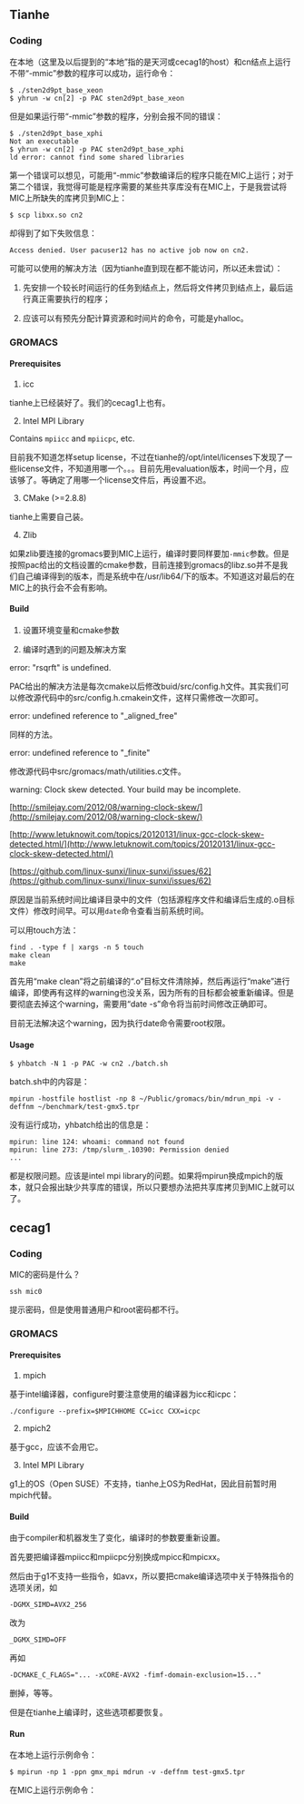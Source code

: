 ## Tianhe

### Coding

在本地（这里及以后提到的“本地”指的是天河或cecag1的host）和cn结点上运行不带“-mmic”参数的程序可以成功，运行命令：

	$ ./sten2d9pt_base_xeon
	$ yhrun -w cn[2] -p PAC sten2d9pt_base_xeon

但是如果运行带“-mmic”参数的程序，分别会报不同的错误：

	$ ./sten2d9pt_base_xphi
	Not an executable
	$ yhrun -w cn[2] -p PAC sten2d9pt_base_xphi
	ld error: cannot find some shared libraries

第一个错误可以想见，可能用“-mmic”参数编译后的程序只能在MIC上运行；对于第二个错误，我觉得可能是程序需要的某些共享库没有在MIC上，于是我尝试将MIC上所缺失的库拷贝到MIC上：

	$ scp libxx.so cn2

却得到了如下失败信息：

	Access denied. User pacuser12 has no active job now on cn2.

可能可以使用的解决方法（因为tianhe直到现在都不能访问，所以还未尝试）：

1. 先安排一个较长时间运行的任务到结点上，然后将文件拷贝到结点上，最后运行真正需要执行的程序；

2. 应该可以有预先分配计算资源和时间片的命令，可能是yhalloc。

### GROMACS

#### Prerequisites

1. icc

tianhe上已经装好了。我们的cecag1上也有。

2. Intel MPI Library

Contains <code>mpiicc</code> and <code>mpiicpc</code>, etc.

目前我不知道怎样setup license，不过在tianhe的/opt/intel/licenses下发现了一些license文件，不知道用哪一个。。。目前先用evaluation版本，时间一个月，应该够了。等确定了用哪一个license文件后，再设置不迟。

3. CMake (>=2.8.8)

tianhe上需要自己装。

4. Zlib

如果zlib要连接的gromacs要到MIC上运行，编译时要同样要加<code>-mmic</code>参数。但是按照pac给出的文档设置的cmake参数，目前连接到gromacs的libz.so并不是我们自己编译得到的版本，而是系统中在/usr/lib64/下的版本。不知道这对最后的在MIC上的执行会不会有影响。

#### Build

1. 设置环境变量和cmake参数

2. 编译时遇到的问题及解决方案

error: "rsqrft" is undefined.

PAC给出的解决方法是每次cmake以后修改buid/src/config.h文件。其实我们可以修改源代码中的src/config.h.cmakein文件，这样只需修改一次即可。

error: undefined reference to "_aligned_free"

同样的方法。

error: undefined reference to "_finite"

修改源代码中src/gromacs/math/utilities.c文件。

warning: Clock skew detected. Your build may be incomplete.

[http://smilejay.com/2012/08/warning-clock-skew/](http://smilejay.com/2012/08/warning-clock-skew/)

[http://www.letuknowit.com/topics/20120131/linux-gcc-clock-skew-detected.html/](http://www.letuknowit.com/topics/20120131/linux-gcc-clock-skew-detected.html/)

[https://github.com/linux-sunxi/linux-sunxi/issues/62](https://github.com/linux-sunxi/linux-sunxi/issues/62)

原因是当前系统时间比编译目录中的文件（包括源程序文件和编译后生成的.o目标文件）修改时间早。可以用<code>date</code>命令查看当前系统时间。

可以用touch方法：

	find . -type f | xargs -n 5 touch
	make clean
	make

首先用“make clean”将之前编译的“.o”目标文件清除掉，然后再运行“make”进行编译，即使再有这样的warning也没关系，因为所有的目标都会被重新编译。但是要彻底去掉这个warning，需要用“date -s”命令将当前时间修改正确即可。

目前无法解决这个warning，因为执行date命令需要root权限。

#### Usage

	$ yhbatch -N 1 -p PAC -w cn2 ./batch.sh

batch.sh中的内容是：

	mpirun -hostfile hostlist -np 8 ~/Public/gromacs/bin/mdrun_mpi -v -deffnm ~/benchmark/test-gmx5.tpr

没有运行成功，yhbatch给出的信息是：

	mpirun: line 124: whoami: command not found
	mpirun: line 273: /tmp/slurm_.10390: Permission denied
	...

都是权限问题。应该是intel mpi library的问题。如果将mpirun换成mpich的版本，就只会报出缺少共享库的错误，所以只要想办法把共享库拷贝到MIC上就可以了。

## cecag1

### Coding

MIC的密码是什么？

	ssh mic0

提示密码，但是使用普通用户和root密码都不行。

### GROMACS

#### Prerequisites

1. mpich

基于intel编译器，configure时要注意使用的编译器为icc和icpc：

	./configure --prefix=$MPICHHOME CC=icc CXX=icpc

2. mpich2

基于gcc，应该不会用它。

3. Intel MPI Library

g1上的OS（Open SUSE）不支持，tianhe上OS为RedHat，因此目前暂时用mpich代替。

#### Build

由于compiler和机器发生了变化，编译时的参数要重新设置。

首先要把编译器mpiicc和mpiicpc分别换成mpicc和mpicxx。

然后由于g1不支持一些指令，如avx，所以要把cmake编译选项中关于特殊指令的选项关闭，如

	-DGMX_SIMD=AVX2_256

改为

	_DGMX_SIMD=OFF

再如

	-DCMAKE_C_FLAGS="... -xCORE-AVX2 -fimf-domain-exclusion=15..."

删掉，等等。

但是在tianhe上编译时，这些选项都要恢复。

#### Run

在本地上运行示例命令：

	$ mpirun -np 1 -ppn gmx_mpi mdrun -v -deffnm test-gmx5.tpr

在MIC上运行示例命令：


